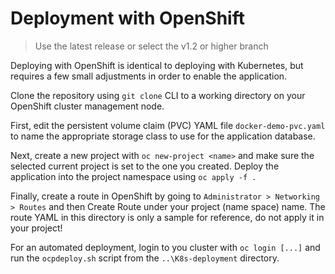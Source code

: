 # Deployment with OpenShift

> Use the latest release or select the v1.2 or higher branch

Deploying with OpenShift is identical to deploying with Kubernetes, but requires a few small adjustments in order to enable the application.

Clone the repository using ```git clone``` CLI to a working directory on your OpenShift cluster management node.

First, edit the persistent volume claim (PVC) YAML file ```docker-demo-pvc.yaml``` to name the appropriate storage class to use for the application database.

Next, create a new project with ```oc new-project <name>``` and make sure the selected current project is set to the one you created. Deploy the application into the project namespace using ```oc apply -f .```

Finally, create a route in OpenShift by going to ```Administrator > Networking > Routes``` and then Create Route under your project (name space) name. The route YAML in this directory is only a sample for reference, do not apply it in your project!

For an automated deployment, login to you cluster with ```oc login [...]``` and run the ```ocpdeploy.sh``` script from the ```..\K8s-deployment``` directory.